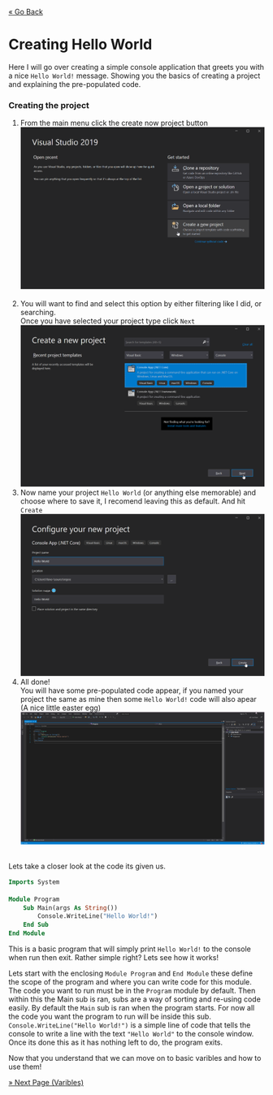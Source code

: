 [« Go Back](\vb.net\setting-up-your-work-enviroment "Go Back")
<br/>

# Creating Hello World

Here I will go over creating a simple console application that greets you with a nice `Hello World!` message. Showing you the basics of creating a project and explaining the pre-populated code.

### Creating the project

1. From the main menu click the create now project button
   <br/>
   ![Create Project](create-project.png)
   <br/>
   <br/>
2. You will want to find and select this option by either filtering like I did, or searching.
   <br/>
   Once you have selected your project type click `Next`
   <br/>
   ![Select Type](select-type.png)
3. Now name your project `Hello World` (or anything else memorable) and choose where to save it, I recomend leaving this as default. And hit `Create`
   <br/>
   ![Name And Create](name-and-create.png)
4. All done!
   <br/>
   You will have some pre-populated code appear, if you named your project the same as mine then some `Hello World!` code will also apear (A nice little easter egg)
   <br/>
   ![Code](code.png)
   <br/>
   <br/>
   
Lets take a closer look at the code its given us.

```vb
Imports System

Module Program
    Sub Main(args As String())
        Console.WriteLine("Hello World!")
    End Sub
End Module
```

This is a basic program that will simply print `Hello World!` to the console when run then exit. Rather simple right? Lets see how it works!

Lets start with the enclosing `Module Program` and `End Module` these define the scope of the program and where you can write code for this module. The code you want to run must be in the `Program` module by default. Then within this the Main sub is ran, subs are a way of sorting and re-using code easily. By default the `Main` sub is ran when the program starts. For now all the code you want the program to run will be inside this sub.
`Console.WriteLine("Hello World!")` is a simple line of code that tells the console to write a line with the text `"Hello World"` to the console window. Once its done this as it has nothing left to do, the program exits.

Now that you understand that we can move on to basic varibles and how to use them!

[» Next Page (Varibles)](..\varibles "Next Page")
